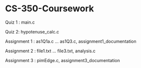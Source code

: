 # CS-350-Coursework

Quiz 1 : main.c

Quiz 2: hypotenuse_calc.c

Assignment 1 : as1Q1a.c ... as1Q3.c, assignment1_documentation

Assignment 2 : file1.txt ... file3.txt, analysis.c

Assignment 3 : pimEdge.c, assignment3_documentation
